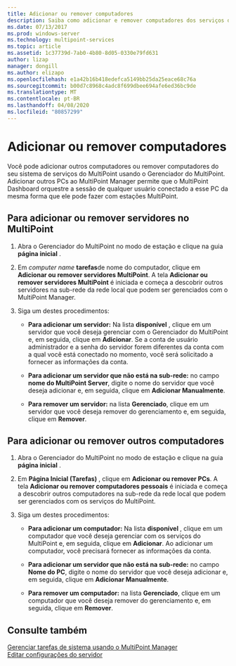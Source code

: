 ```yaml
---
title: Adicionar ou remover computadores
description: Saiba como adicionar e remover computadores dos serviços do MultiPoint.
ms.date: 07/13/2017
ms.prod: windows-server
ms.technology: multipoint-services
ms.topic: article
ms.assetid: 1c37739d-7ab0-4b80-8d05-0330e79fd631
author: lizap
manager: dongill
ms.author: elizapo
ms.openlocfilehash: e1a42b16b418edefca5149bb25da25eace68c76a
ms.sourcegitcommit: b00d7c8968c4adc8f699dbee694afe6ed36bc9de
ms.translationtype: MT
ms.contentlocale: pt-BR
ms.lasthandoff: 04/08/2020
ms.locfileid: "80857299"
---
```

# <a name="add-or-remove-computers"></a>Adicionar ou remover computadores
Você pode adicionar outros computadores ou remover computadores do seu sistema de serviços do MultiPoint usando o Gerenciador do MultiPoint. Adicionar outros PCs ao MultiPoint Manager permite que o MultiPoint Dashboard orquestre a sessão de qualquer usuário conectado a esse PC da mesma forma que ele pode fazer com estações MultiPoint.  
  
## <a name="to-add-or-remove-servers-in-multipoint"></a>Para adicionar ou remover servidores no MultiPoint  
  
1.  Abra o Gerenciador do MultiPoint no modo de estação e clique na guia **página inicial** .  
  
2.  Em *computer name* **tarefas**de nome do computador, clique em **Adicionar ou remover servidores MultiPoint**. A tela **Adicionar ou remover servidores MultiPoint** é iniciada e começa a descobrir outros servidores na sub-rede da rede local que podem ser gerenciados com o MultiPoint Manager.  
  
3.  Siga um destes procedimentos:  
  
    -   **Para adicionar um servidor:** Na lista **disponível** , clique em um servidor que você deseja gerenciar com o Gerenciador do MultiPoint e, em seguida, clique em **Adicionar**. Se a conta de usuário administrador e a senha do servidor forem diferentes da conta com a qual você está conectado no momento, você será solicitado a fornecer as informações da conta.  
  
    -   **Para adicionar um servidor que não está na sub-rede:** no campo **nome do MultiPoint Server**, digite o nome do servidor que você deseja adicionar e, em seguida, clique em **Adicionar Manualmente**.  
  
    -   **Para remover um servidor:** na lista **Gerenciado**, clique em um servidor que você deseja remover do gerenciamento e, em seguida, clique em **Remover**.  
  
## <a name="to-add-or-remove-other-computers"></a>Para adicionar ou remover outros computadores  
  
1.  Abra o Gerenciador do MultiPoint no modo de estação e clique na guia **página inicial** .  
  
2.  Em **Página Inicial (Tarefas)** , clique em **Adicionar ou remover PCs**. A tela **Adicionar ou remover computadores pessoais** é iniciada e começa a descobrir outros computadores na sub-rede da rede local que podem ser gerenciados com os serviços do MultiPoint.  
  
3.  Siga um destes procedimentos:  
  
    -   **Para adicionar um computador:** Na lista **disponível** , clique em um computador que você deseja gerenciar com os serviços do MultiPoint e, em seguida, clique em **Adicionar**. Ao adicionar um computador, você precisará fornecer as informações da conta.  
  
    -   **Para adicionar um servidor que não está na sub-rede:** no campo **Nome do PC**, digite o nome do servidor que você deseja adicionar e, em seguida, clique em **Adicionar Manualmente**.  
  
    -   **Para remover um computador:** na lista **Gerenciado**, clique em um computador que você deseja remover do gerenciamento e, em seguida, clique em **Remover**.  
  
## <a name="see-also"></a>Consulte também  
[Gerenciar tarefas de sistema usando o MultiPoint Manager](Manage-System-Tasks-Using-MultiPoint-Manager.md)  
[Editar configurações do servidor](Edit-Server-Settings.md)